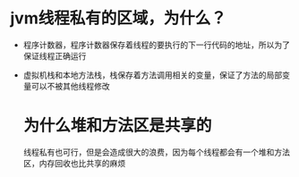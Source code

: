 # jvm线程私有的区域，为什么？

- 程序计数器，程序计数器保存着线程的要执行的下一行代码的地址，所以为了保证线程正确运行

- 虚拟机栈和本地方法栈，栈保存着方法调用相关的变量，保证了方法的局部变量可以不被其他线程修改

  # 为什么堆和方法区是共享的

  线程私有也可行，但是会造成很大的浪费，因为每个线程都会有一个堆和方法区，内存回收也比共享的麻烦